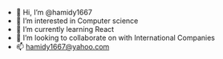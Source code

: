 - 👋 Hi, I’m @hamidy1667
- 👀 I’m interested in Computer science
- 🌱 I’m currently learning React
- 💞️ I’m looking to collaborate on with International Companies
- 📫 hamidy1667@yahoo.com

<!---
hamidy1667/hamidy1667 is a ✨ special ✨ repository because its `README.md` (this file) appears on your GitHub profile.
You can click the Preview link to take a look at your changes.
--->

